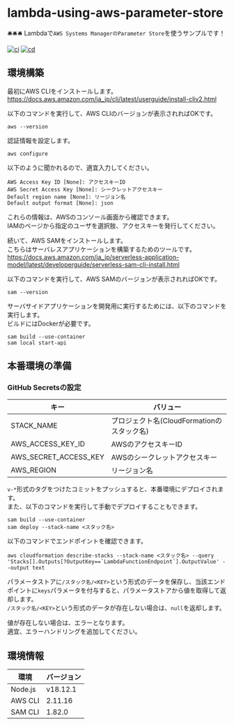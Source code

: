 # lambda-using-aws-parameter-store

🛎🛎🛎 Lambdaで`AWS Systems ManagerのParameter Store`を使うサンプルです！  

[![ci](https://github.com/osawa-koki/lambda-using-aws-parameter-store/actions/workflows/ci.yml/badge.svg)](https://github.com/osawa-koki/lambda-using-aws-parameter-store/actions/workflows/ci.yml)
[![cd](https://github.com/osawa-koki/lambda-using-aws-parameter-store/actions/workflows/cd.yml/badge.svg)](https://github.com/osawa-koki/lambda-using-aws-parameter-store/actions/workflows/cd.yml)

## 環境構築

最初にAWS CLIをインストールします。  
<https://docs.aws.amazon.com/ja_jp/cli/latest/userguide/install-cliv2.html>  

以下のコマンドを実行して、AWS CLIのバージョンが表示されればOKです。  

```shell
aws --version
```

認証情報を設定します。  

```shell
aws configure
```

以下のように聞かれるので、適宜入力してください。

```shell
AWS Access Key ID [None]: アクセスキーID
AWS Secret Access Key [None]: シークレットアクセスキー
Default region name [None]: リージョン名
Default output format [None]: json
```

これらの情報は、AWSのコンソール画面から確認できます。  
IAMのページから指定のユーザを選択肢、アクセスキーを発行してください。  

続いて、AWS SAMをインストールします。  
こちらはサーバレスアプリケーションを構築するためのツールです。  
<https://docs.aws.amazon.com/ja_jp/serverless-application-model/latest/developerguide/serverless-sam-cli-install.html>  

以下のコマンドを実行して、AWS SAMのバージョンが表示されればOKです。  

```shell
sam --version
```

サーバサイドアプリケーションを開発用に実行するためには、以下のコマンドを実行します。  
ビルドにはDockerが必要です。  

```shell
sam build --use-container
sam local start-api
```

## 本番環境の準備

### GitHub Secretsの設定

| キー | バリュー |
| --- | --- |
| STACK_NAME | プロジェクト名(CloudFormationのスタック名) |
| AWS_ACCESS_KEY_ID | AWSのアクセスキーID |
| AWS_SECRET_ACCESS_KEY | AWSのシークレットアクセスキー |
| AWS_REGION | リージョン名 |

`v-*`形式のタグをつけたコミットをプッシュすると、本番環境にデプロイされます。  
また、以下のコマンドを実行して手動でデプロイすることもできます。  

```shell
sam build --use-container
sam deploy --stack-name <スタック名>
```

以下のコマンドでエンドポイントを確認できます。  

```shell
aws cloudformation describe-stacks --stack-name <スタック名> --query 'Stacks[].Outputs[?OutputKey==`LambdaFunctionEndpoint`].OutputValue' --output text
```

パラメータストアに`/スタック名/<KEY>`という形式のデータを保存し、当該エンドポイントに`keys`パラメータを付与すると、パラメータストアから値を取得して返却します。  
`/スタック名/<KEY>`という形式のデータが存在しない場合は、`null`を返却します。  

値が存在しない場合は、エラーとなります。  
適宜、エラーハンドリングを追加してください。  

## 環境情報

| 環境 | バージョン |
| --- | --- |
| Node.js | v18.12.1 |
| AWS CLI | 2.11.16 |
| SAM CLI | 1.82.0 |
